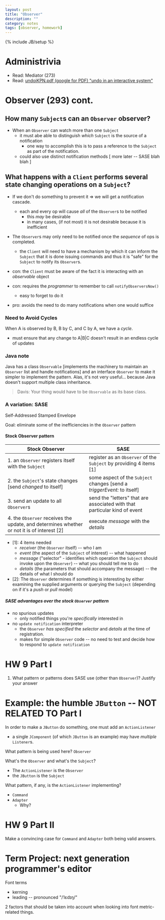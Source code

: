 ```yaml
---
layout: post
title: "Observer"
description: ""
category: notes
tags: [observer, homework]
---
```

{% include JB/setup %}

# Administrivia

* Read: Mediator (273)
* Read:
  [undoiKPN.pdf (google for PDF) "undo in an interactive system"](www.win.tue.nl/~watson/2IP20/Doc/UNDOIKPN.PDF)

# Observer (293) cont.

## How many `Subject`s can an `Observer` observer?

* When an `Observer` can watch more than one `Subject`
	* it must abe able to distinguish *which* `Subject` is the source of a notification
		- one way to accomplish this is to pass a reference to the `Subject` as part of the notification. 
	* could also use distinct notification methods [ more later -- SASE blah blah ]

## What happens with a `Client` performs several state changing operations on a `Subject`? 

* If we don't do something to prevent it => we will get a notification cascade. 
	- each and every op will cause *all* of the `Observer`s to be notified
		* this *may* be desirable
		* in many cases, (if not most) it is not desirable because it is inefficient

* The `Observer`s may only need to be notified once the *sequence* of ops is completed.
	- the `Client` will need to have a mechanism by which it can inform the `Subject` that it is done issuing commands and thus it is "safe" for the `Subject` to notify its `Observer`s.
	
* con: the `Client` must be aware of the fact it is interacting with an *observable* object
* con: requires the *programmer* to remember to call `notifyObserversNow()`
	- easy to forget to do it
* pro: avoids the need to do many notifications when one would suffice

### Need to Avoid Cycles

When A is observed by B, B by C, and C by A, we have a _cycle_.

* must ensure that any change to A|B|C doesn't result in an endless cycle of updates

### Java note

Java has a class `Observable` [implements the machinery to maintain an `Observer` list and handle notifications] and an interface `Observer` to make it simpler to implement the pattern. Alas, it's not very useful... because Java doesn't support multiple class inheritance. 

> Davis: Your thing would have to be `Observable` as its base class. 

### A variation: SASE

Self-Addressed Stamped Envelope

Goal: eliminate some of the inefficiencies in the `Observer` pattern

#### Stock Observer pattern

| Stock Observer | SASE |
| -------------- | ---- |
| 1. an `Observer` registers itself with the `Subject` | register as an `Observer` of the `Subject` by providing 4 items [1] |
| 2. the `Subject`'s state changes [send *changed* to itself] | some aspect of the `Subject` changes [send a *triggerEvent:* to itself] |
| 3. send an update to all `Observer`s | send the "letters" that are associated with that particular kind of event | 
| 4. the `Observer` receives the update, and determines whether or not it is of interest [2] | execute _message_ with the _details_ | 

* [1]: 4 items needed
	- _receiver_ (the `Observer` itself) -- who I am
	- _event_ (the aspect of the `Subject` of interest) -- what happened
	- _message_ ("selector" - identifies which operation the `Subject` should invoke upon the `Observer`) -- what you should tell me to do 
	- _details_ (the parameters that should accompany the message) -- the details of what I should do 
* [2]: The `Observer` determines if something is interesting by either examining the supplied arguments or querying the `Subject` (depending on if it's a _push_ or _pull_ model)

##### SASE advantages over the stock `Observer` pattern

* no spurious updates
	- only notified things you're _specifically_ interested in
* no `update notification` interpreter
	- the `Observer` _has specified_ the _selector_ and _details_ at the time of registration. 
	- makes for simple `Observer` code -- no need to test and decide how to respond to `update notification`

# HW 9 Part I 

1. What pattern or patterns does SASE use (other than `Observer`)? Justify your answer

# Example: the humble `JButton` -- NOT RELATED TO Part I

In order to make a `JButton` do something, one must add an `ActionListener`

* a single `JComponent` (of which `JButton` is an example) may have *multiple* `Listener`s. 

What pattern is being used here? `Observer`

What's the `Observer` and what's the `Subject`? 

* The `ActionListener` is the `Observer`
* the `JButton` is the `Subject`

What pattern, if any, is the `ActionListener` implementing? 

* `Command`
* `Adapter`
	- Why? 

# HW 9 Part II

Make a convincing case for `Command` and `Adapter` both being valid answers. 

# Term Project: next generation programmer's editor

Font terms

* kerning
* leading -- pronounced "/ˈlɛdɪŋ/"

2 factors that should be taken into account when looking into font metric-related things. 

